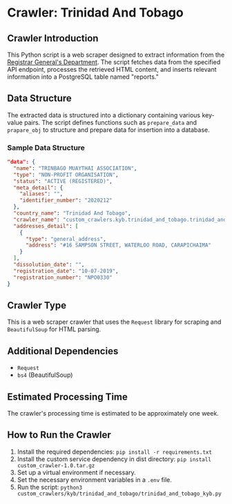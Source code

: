 # Crawler: Trinidad And Tobago

## Crawler Introduction
This Python script is a web scraper designed to extract information from the [Registrar General's Department](https://rgd.legalaffairs.gov.tt/ttNameSearch/). The script fetches data from the specified API endpoint, processes the retrieved HTML content, and inserts relevant information into a PostgreSQL table named "reports."

## Data Structure
The extracted data is structured into a dictionary containing various key-value pairs. The script defines functions such as `prepare_data` and `prapare_obj` to structure and prepare data for insertion into a database.

### Sample Data Structure
```json
"data": {
  "name": "TRINBAGO MUAYTHAI ASSOCIATION",
  "type": "NON-PROFIT ORGANISATION",
  "status": "ACTIVE (REGISTERED)",
  "meta_detail": {
    "aliases": "",
    "identifier_number": "2020212"
  },
  "country_name": "Trinidad And Tobago",
  "crawler_name": "custom_crawlers.kyb.trinidad_and_tobago.trinidad_and_tobago_kyb",
  "addresses_detail": [
    {
      "type": "general_address",
      "address": "#16 SAMPSON STREET, WATERLOO ROAD, CARAPICHAIMA"
    }
  ],
  "dissolution_date": "",
  "registration_date": "10-07-2019",
  "registration_number": "NPO0330"
}
```


## Crawler Type
This is a web scraper crawler that uses the `Request` library for scraping and `BeautifulSoup` for HTML parsing.

## Additional Dependencies
- `Request`
- `bs4` (BeautifulSoup)

## Estimated Processing Time
The crawler's processing time is estimated to be approximately one week.

## How to Run the Crawler
1. Install the required dependencies: `pip install -r requirements.txt`
2. Install the custom service dependency in dist directory: `pip install custom_crawler-1.0.tar.gz` 
3. Set up a virtual environment if necessary.
4. Set the necessary environment variables in a `.env` file.
5. Run the script: `python3 custom_crawlers/kyb/trinidad_and_tobago/trinidad_and_tobago_kyb.py`